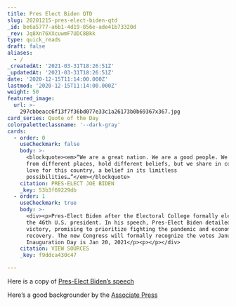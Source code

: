 ```yaml
---
title: Pres Elect Biden QTD
slug: 20201215-pres-elect-biden-qtd
_id: be6a5777-a6b1-4d19-856e-ade41b73320d
_rev: Jq8Xn76XXcuwmF7UDC8Bkk
type: quick_reads
draft: false
aliases:
  - /
_createdAt: '2021-03-31T18:26:51Z'
_updatedAt: '2021-03-31T18:26:51Z'
date: '2020-12-15T11:14:00.000Z'
lastmod: '2020-12-15T11:14:00.000Z'
weight: 50
featured_image:
  url: >-
    297cbbeacc6f13f7f36bd077e33c1a26173b0b69367x367.jpg
card_series: Quote of the Day
colorpaletteclassname: '--dark-gray'
cards:
  - order: 0
    useCheckmark: false
    body: >-
      <blockquote><em>“We are a great nation. We are a good people. We may come
      from different places, hold different beliefs, but we share in common a
      love for this country, a belief in its limitless
      possibilities…”</em></blockquote>
    citation: PRES-ELECT JOE BIDEN
    _key: 53b3f69229db
  - order: 1
    useCheckmark: true
    body: >-
      <div><p>Pres-Elect Biden after the Electoral College formally elected him
      the 46th U.S. president. In his speech, Pres-Elect Biden detailed his
      victory, promising to prioritize fighting the pandemic and economic
      recovery. The new Congress will formally recognize the votes January 6th -
      Inauguration Day is Jan 20, 2021</p><p></p></div>
    citation: VIEW SOURCES
    _key: f9ddca430c47

---
```

Here is a copy of [Pres-Elect Biden’s speech](https://www.pbs.org/newshour/show/biden-speaks-after-electoral-college-certification-results)

Here’s a good backgrounder by the [Associate Press](https://apnews.com/article/joe-biden-270-electoral-college-vote-d429ef97af2bf574d16463384dc7cc1e)